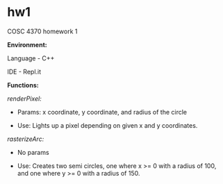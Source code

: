 # hw1
COSC 4370 homework 1

**Environment:**

Language - C++

IDE - Repl.it


**Functions:**

*renderPixel:*

* Params: x coordinate, y coordinate, and radius of the circle

* Use: Lights up a pixel depending on given x and y coordinates.


*rasterizeArc:*

* No params

* Use: Creates two semi circles, one where x >= 0 with a radius of 100, and one where y >= 0 with a radius of 150.
